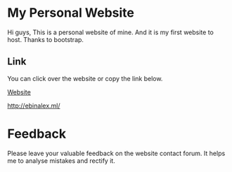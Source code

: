 # My Personal Website

Hi guys, 
This is a personal website of mine. And it is my first website to host. 
Thanks to bootstrap.

## Link

You can click over the website or copy the link below.

[Website](http://ebinalex.ml/)

http://ebinalex.ml/



# Feedback

Please leave your valuable feedback on the website contact forum. It helps me to analyse mistakes and rectify it.